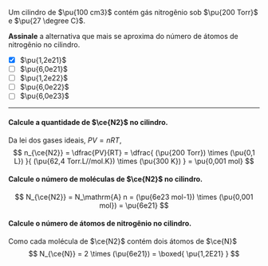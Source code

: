 Um cilindro de $\pu{100 cm3}$ contém gás nitrogênio sob $\pu{200 Torr}$ e $\pu{27 \degree C}$.

**Assinale** a alternativa que mais se aproxima do número de átomos de nitrogênio no cilindro.

- [x] $\pu{1,2e21}$
- [ ] $\pu{6,0e21}$
- [ ] $\pu{1,2e22}$
- [ ] $\pu{6,0e22}$
- [ ] $\pu{6,0e23}$

---

#### Calcule a quantidade de $\ce{N2}$ no cilindro.

Da lei dos gases ideais, $PV = nRT$,
$$
    n_{\ce{N2}} = \dfrac{PV}{RT} 
        = \dfrac{ (\pu{200 Torr}) \times (\pu{0,1 L}) }{ (\pu{62,4 Torr.L//mol.K}) \times (\pu{300 K}) }
        = \pu{0,001 mol}
$$

#### Calcule o número de moléculas de $\ce{N2}$ no cilindro.

$$
    N_{\ce{N2}} = N_\mathrm{A} n 
        = (\pu{6e23 mol-1}) \times (\pu{0,001 mol})
        = \pu{6e21}
$$

#### Calcule o número de átomos de nitrogênio no cilindro.

Como cada molécula de $\ce{N2}$ contém dois átomos de $\ce{N}$
$$
   N_{\ce{N}} 
      = 2 \times (\pu{6e21})
      = \boxed{ \pu{1,2E21} }
$$
